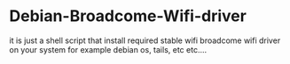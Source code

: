 # Debian-Broadcome-Wifi-driver
it is just a shell script that install required stable wifi broadcome wifi driver on your system for example debian os, tails, etc etc....
